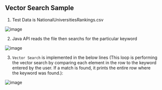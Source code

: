 ## Vector Search Sample

1. Test Data is NationalUniversitiesRankings.csv

![image](https://user-images.githubusercontent.com/24220136/233833032-cb18b396-4553-4fe1-992f-4351bffe4dc8.png)

2. Java API reads the file then searchs for the particular keyword

![image](https://user-images.githubusercontent.com/24220136/233833045-80be041f-7e10-4871-a8a3-3b0f2d90d8ef.png)

3. `Vector Search` is implemented in the below lines (This loop is performing the vector search by comparing each element in the row to the keyword entered by the user. If a match is found, it prints the entire row where the keyword was found.):

![image](https://user-images.githubusercontent.com/24220136/233833117-86ba265a-cc00-4202-9967-cf9212e1635d.png)
